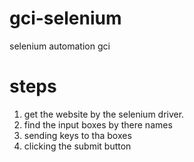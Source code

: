 # gci-selenium
selenium automation gci
# steps
1. get the website by the selenium driver.
2. find the input boxes by there names
3. sending keys to tha boxes
4. clicking the submit button
